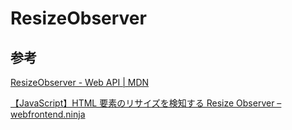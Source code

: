 # ResizeObserver

## 参考

[ResizeObserver \- Web API \| MDN](https://developer.mozilla.org/ja/docs/Web/API/ResizeObserver)

[【JavaScript】HTML 要素のリサイズを検知する Resize Observer – webfrontend\.ninja](https://webfrontend.ninja/js-resize-observer/)

